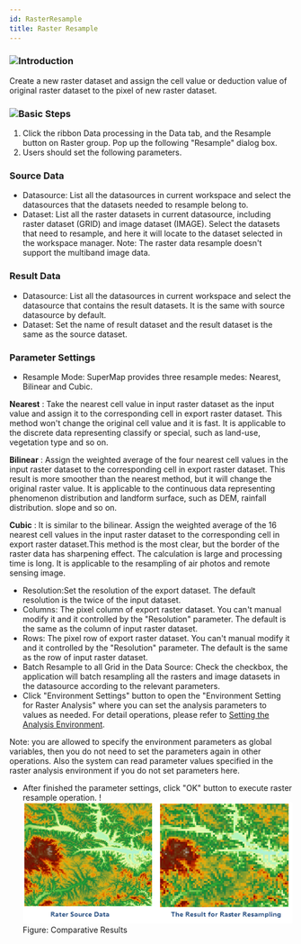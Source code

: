 ```yaml
---
id: RasterResample
title: Raster Resample
---
```

### ![](../../img-en/read.gif)Introduction

Create a new raster dataset and assign the cell value or deduction value of original raster dataset to the pixel of new raster dataset.

### ![](../../img-en/read.gif)Basic Steps

  1. Click the ribbon Data processing in the Data tab, and the Resample button on Raster group. Pop up the following "Resample" dialog box. 
  2. Users should set the following parameters. 

### Source Data

* Datasource: List all the datasources in current workspace and select the datasources that the datasets needed to resample belong to.
* Dataset: List all the raster datasets in current datasource, including raster dataset (GRID) and image dataset (IMAGE). Select the datasets that need to resample, and here it will locate to the dataset selected in the workspace manager. Note: The raster data resample doesn't support the multiband image data.

### Result Data

* Datasource: List all the datasources in current workspace and select the datasource that contains the result datasets. It is the same with source datasource by default.
* Dataset: Set the name of result dataset and the result dataset is the same as the source dataset.

### Parameter Settings

* Resample Mode: SuperMap provides three resample medes: Nearest, Bilinear and Cubic.

**Nearest** : Take the nearest cell value in input raster dataset as the input value and assign it to the corresponding cell in export raster dataset. This method won't change the original cell value and it is fast. It is applicable to the discrete data representing classify or special, such as land-use, vegetation type and so on.

**Bilinear** : Assign the weighted average of the four nearest cell values in the input raster dataset to the corresponding cell in export raster dataset. This result is more smoother than the nearest method, but it will change the original raster value. It is applicable to the continuous data representing phenomenon distribution and landform surface, such as DEM, rainfall distribution. slope and so on.

**Cubic** : It is similar to the bilinear. Assign the weighted average of the 16 nearest cell values in the input raster dataset to the corresponding cell in export raster dataset.This method is the most clear, but the border of the raster data has sharpening effect. The calculation is large and processing time is long. It is applicable to the resampling of air photos and remote sensing image.

* Resolution:Set the resolution of the export dataset. The default resolution is the twice of the input dataset.
* Columns: The pixel column of export raster dataset. You can't manual modify it and it controlled by the "Resolution" parameter. The default is the same as the column of input raster dataset.
* Rows: The pixel row of export raster dataset. You can't manual modify it and it controlled by the "Resolution" parameter. The default is the same as the row of input raster dataset.
* Batch Resample to all Grid in the Data Source: Check the checkbox, the application will batch resampling all the rasters and image datasets in the datasource according to the relevant parameters.
* Click "Environment Settings" button to open the "Environment Setting for Raster Analysis" where you can set the analysis parameters to values as needed. For detail operations, please refer to [Setting the Analysis Environment](../../Raster/AnalystEnvironment.htm). 

Note: you are allowed to specify the environment parameters as global variables, then you do not need to set the parameters again in other operations. Also the system can read parameter values specified in the raster analysis environment if you do not set parameters here.

* After finished the parameter settings, click "OK" button to execute raster resample operation.
!![](img-en/RasterResult.png)  
Figure: Comparative Results  